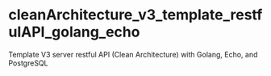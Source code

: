 # cleanArchitecture_v3_template_restfulAPI_golang_echo
Template V3 server restful API (Clean Architecture) with Golang, Echo, and PostgreSQL
